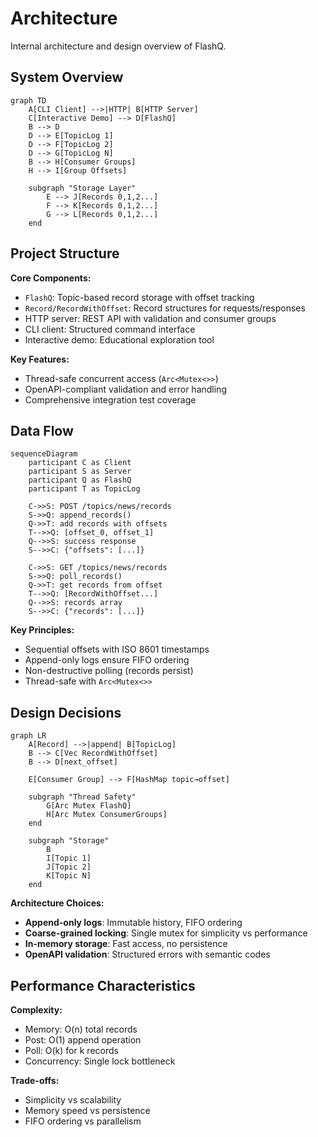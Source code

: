 # Architecture

Internal architecture and design overview of FlashQ.

## System Overview

```mermaid
graph TD
    A[CLI Client] -->|HTTP| B[HTTP Server]
    C[Interactive Demo] --> D[FlashQ]
    B --> D
    D --> E[TopicLog 1]
    D --> F[TopicLog 2]
    D --> G[TopicLog N]
    B --> H[Consumer Groups]
    H --> I[Group Offsets]
    
    subgraph "Storage Layer"
        E --> J[Records 0,1,2...]
        F --> K[Records 0,1,2...]
        G --> L[Records 0,1,2...]
    end
```

## Project Structure

**Core Components:**
- `FlashQ`: Topic-based record storage with offset tracking
- `Record/RecordWithOffset`: Record structures for requests/responses  
- HTTP server: REST API with validation and consumer groups
- CLI client: Structured command interface
- Interactive demo: Educational exploration tool

**Key Features:**
- Thread-safe concurrent access (`Arc<Mutex<>>`)
- OpenAPI-compliant validation and error handling
- Comprehensive integration test coverage

## Data Flow

```mermaid
sequenceDiagram
    participant C as Client
    participant S as Server  
    participant Q as FlashQ
    participant T as TopicLog
    
    C->>S: POST /topics/news/records
    S->>Q: append_records()
    Q->>T: add records with offsets
    T-->>Q: [offset_0, offset_1]
    Q-->>S: success response
    S-->>C: {"offsets": [...]}
    
    C->>S: GET /topics/news/records
    S->>Q: poll_records()  
    Q->>T: get records from offset
    T-->>Q: [RecordWithOffset...]
    Q-->>S: records array
    S-->>C: {"records": [...]}
```

**Key Principles:**
- Sequential offsets with ISO 8601 timestamps
- Append-only logs ensure FIFO ordering  
- Non-destructive polling (records persist)
- Thread-safe with `Arc<Mutex<>>`

## Design Decisions

```mermaid
graph LR
    A[Record] -->|append| B[TopicLog]
    B --> C[Vec RecordWithOffset]
    B --> D[next_offset]
    
    E[Consumer Group] --> F[HashMap topic→offset]
    
    subgraph "Thread Safety"
        G[Arc Mutex FlashQ] 
        H[Arc Mutex ConsumerGroups]
    end
    
    subgraph "Storage"
        B
        I[Topic 1]
        J[Topic 2]
        K[Topic N]
    end
```

**Architecture Choices:**
- **Append-only logs**: Immutable history, FIFO ordering
- **Coarse-grained locking**: Single mutex for simplicity vs performance
- **In-memory storage**: Fast access, no persistence
- **OpenAPI validation**: Structured errors with semantic codes

## Performance Characteristics

**Complexity:**
- Memory: O(n) total records
- Post: O(1) append operation
- Poll: O(k) for k records
- Concurrency: Single lock bottleneck

**Trade-offs:**
- Simplicity vs scalability
- Memory speed vs persistence  
- FIFO ordering vs parallelism